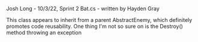 Josh Long - 10/3/22, Sprint 2
Bat.cs - written by Hayden Gray

This class appears to inherit from a parent AbstractEnemy, which definitely promotes code reusability. One thing I'm not so sure on is the Destroy() method throwing an exception
